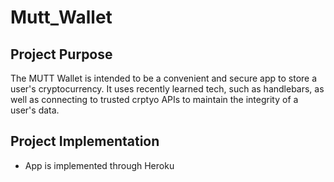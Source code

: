 # Mutt_Wallet

## Project Purpose

The MUTT Wallet is intended to be a convenient and secure app to store a user's cryptocurrency. It uses recently learned tech, such as handlebars, as well as connecting to trusted crptyo APIs to maintain the integrity of a user's data.

## Project Implementation

- App is implemented through Heroku
